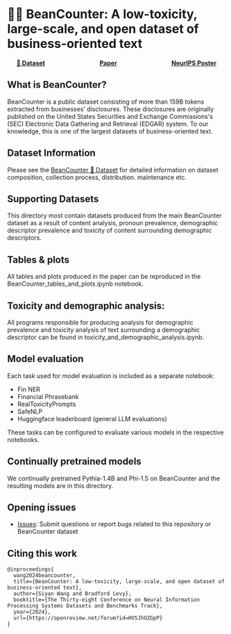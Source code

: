 # 🫘🧮 BeanCounter: A low-toxicity, large-scale, and open dataset of business-oriented text
<p align="center"><a style="font-weight:bold" href="https://huggingface.co/datasets/bradfordlevy/BeanCounter">🤗 Dataset</a>&nbsp;&nbsp;&nbsp;&nbsp;&nbsp;&nbsp;&nbsp;&nbsp;&nbsp;&nbsp;&nbsp;&nbsp;&nbsp;&nbsp;&nbsp;&nbsp;&nbsp;&nbsp;&nbsp;&nbsp;&nbsp;&nbsp;&nbsp;&nbsp;&nbsp;&nbsp;&nbsp;&nbsp;&nbsp;&nbsp;&nbsp;&nbsp;<a style="font-weight:bold" href="https://arxiv.org/abs/2409.17827">Paper</a>&nbsp;&nbsp;&nbsp;&nbsp;&nbsp;&nbsp;&nbsp;&nbsp;&nbsp;&nbsp;&nbsp;&nbsp;&nbsp;&nbsp;&nbsp;&nbsp;&nbsp;&nbsp;&nbsp;&nbsp;&nbsp;&nbsp;&nbsp;&nbsp;&nbsp;&nbsp;&nbsp;&nbsp;&nbsp;&nbsp;&nbsp;&nbsp;<a style="font-weight:bold" href="https://neurips.cc/virtual/2024/poster/97771">NeurIPS Poster</a></p>

## What is BeanCounter?
BeanCounter is a public dataset consisting of more than 159B tokens extracted from businesses’ disclosures. These disclosures are originally published on the United States Securities and Exchange Commissions's (SEC) Electronic Data Gathering and Retrieval (EDGAR) system. To our knowledge, this is one of the largest datasets of business-oriented text. 

## Dataset Information
Please see the [BeanCounter 🤗 Dataset](https://huggingface.co/datasets/bradfordlevy/BeanCounter) for detailed information on dataset composition, collection process, distribution. maintenance etc.

## Supporting Datasets
This directory most contain datasets produced from the main BeanCounter dataset as a result of content analysis, pronoun prevalence, demographic descriptor prevalence and toxicity of content surrounding demographic descriptors. 

## Tables & plots
All tables and plots produced in the paper can be reproduced in the BeanCounter_tables_and_plots.ipynb notebook. 

## Toxicity and demographic analysis:
All programs responsible for producing analysis for demographic prevalence and toxicity analysis of text surrounding a demographic descriptor can be found in toxicity_and_demographic_analysis.ipynb.

## Model evaluation
Each task used for model evaluation is included as a separate notebook:
* Fin NER
* Financial Phrasebank
* RealToxicityPrompts
* SafeNLP
* Huggingface leaderboard (general LLM evaluations)

These tasks can be configured to evaluate various models in the respective notebooks. 

## Continually pretrained models
We continually pretrained Pythia-1.4B and Phi-1.5 on BeanCounter and the resulting models are in this directory. 

## Opening issues
* [Issues](https://github.com/bradfordlynch/beancounter/issues): Submit questions or report bugs related to this repository or BeanCounter dataset


## Citing this work
```text
@inproceedings{
  wang2024beancounter,
  title={BeanCounter: A low-toxicity, large-scale, and open dataset of business-oriented text},
  author={Siyan Wang and Bradford Levy},
  booktitle={The Thirty-eight Conference on Neural Information Processing Systems Datasets and Benchmarks Track},
  year={2024},
  url={https://openreview.net/forum?id=HV5JhUZGpP}
}
```
